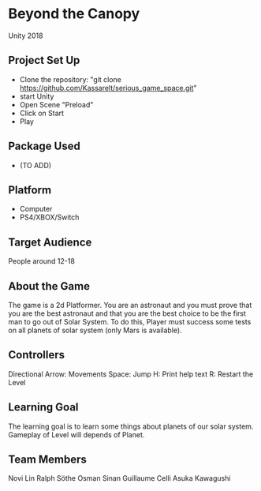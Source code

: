 # Beyond the Canopy

Unity 2018

## Project Set Up

- Clone the repository: "git clone https://github.com/Kassarelt/serious_game_space.git"
- start Unity
- Open Scene "Preload"
- Click on Start
- Play

## Package Used

- (TO ADD)

## Platform

- Computer
- PS4/XBOX/Switch

## Target Audience

People around 12-18

## About the Game

The game is a 2d Platformer. You are an astronaut and you must prove that you are the best astronaut and that you are the best choice to be the first man to go out of Solar System. To do this, Player must success some tests on all planets of solar system (only Mars is available).

## Controllers

Directional Arrow: Movements
Space: Jump
H: Print help text
R: Restart the Level


## Learning Goal

The learning goal is to learn some things about planets of our solar system. Gameplay of Level will depends of Planet.

## Team Members

Novi Lin
Ralph Söthe
Osman Sinan
Guillaume Celli
Asuka Kawagushi
